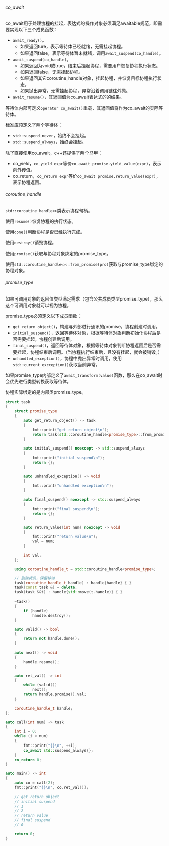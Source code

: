 ###### co_await

co_await用于处理协程的挂起，表达式的操作对象必须满足awaitable规范，即需要实现以下三个成员函数：

* `await_ready()`。
  * 如果返回ture，表示等待体已经就绪，无需挂起协程。
  * 如果返回false，表示等待体暂未就绪，调用`await_suspend(co_handle)`。
* `await_suspend(co_handle)`。
  * 如果返回为void或true，结束后挂起协程，需要用户恢复协程执行状态。
  * 如果返回false，无需挂起协程。
  * 如果返回其它coroutine_handle对象，挂起协程，并恢复目标协程执行状态。
  * 如果抛出异常，无需挂起协程，异常沿着调用链往外抛。
* `await_resume()`，其返回值为co_await表达式的的结果。

等待体内部可定义`operator co_await()`重载，其返回值将作为co_await的实际等待体。

标准库预定义了两个等待体：

* `std::suspend_never`，始终不会挂起。
* `std::suspend_always`，始终会挂起。

除了直接使用co_await，c++还提供了两个马甲：

* co_yield，`co_yield expr`等价`co_await promise.yield_value(expr)`，表示向外传值。
* co_return，`co_return expr`等价`co_await promise.return_value(expr)`，表示协程返回。

###### coroutine_handle

`std::coroutine_handle<>`类表示协程句柄。

使用`resume()`恢复协程的执行状态。

使用`done()`判断协程是否已经执行完成。

使用`destroy()`销毁协程。

使用`promise()`获取与协程对象绑定的promise_type。

使用`std::coroutine_handle<>::from_promise(pro)`获取与promise_type绑定的协程对象。

###### promise_type

如果可调用对象的返回值类型满足需求（包含公共成员类型promise_type），那么这个可调用对象就可以视为协程。

promise_type必须定义以下成员函数：

* `get_return_object()`，构建与外部进行通讯的promise，协程创建时调用。
* `initial_suspend()`，返回等待体对象，根据等待体对象判断初始化协程后是否需要挂起，协程创建后调用。
* `final_suspend()`，返回等待体对象，根据等待体对象判断协程返回后是否需要挂起，协程结束后调用。（当协程执行结束后，且没有挂起，就会被销毁。）
* `unhandled_exception()`，协程中抛出异常时调用，使用`std::current_excception()`获取当前异常。

如果promise_type内部定义了`await_transform(value)`函数，那么在co_await时会优先进行类型转换获取等待体。

协程实际绑定的是内部类promise_type。

```cpp
struct task
{
    struct promise_type
    {
        auto get_return_object() -> task
        {
            fmt::print("get return object\n");
            return task(std::coroutine_handle<promise_type>::from_promise(*this));
        }

        auto initial_suspend() noexcept -> std::suspend_always
        {
            fmt::print("initial suspend\n");
            return {};
        }

        auto unhandled_exception() -> void
        {
            fmt::print("unhandled exception\n");
        }

        auto final_suspend() noexcept -> std::suspend_always
        {
            fmt::print("final suspend\n");
            return {};
        }

        auto return_value(int num) noexcept -> void
        {
            fmt::print("return value\n");
            val = num;
        }

        int val;
    };

    using coroutine_handle_t = std::coroutine_handle<promise_type>;

    // 删除拷贝，保留移动
    task(coroutine_handle_t handle) : handle{handle} { }
    task(const task &) = delete;
    task(task &&t) : handle{std::move(t.handle)} { }

    ~task()
    {
        if (handle)
            handle.destroy();
    }

    auto valid() -> bool
    {
        return not handle.done();
    }

    auto next() -> void
    {
        handle.resume();
    }

    auto ret_val() -> int
    {
        while (valid())
            next();
        return handle.promise().val;
    }

    coroutine_handle_t handle;
};

auto call(int num) -> task
{
    int i = 0;
    while (i < num)
    {
        fmt::print("{}\n", ++i);
        co_await std::suspend_always{};
    }
    co_return 0;
}

auto main() -> int
{
    auto co = call(2);
    fmt::print("{}\n", co.ret_val());

    // get return object
    // initial suspend
    // 1
    // 2
    // return value
    // final suspend
    // 0

    return 0;
}
```